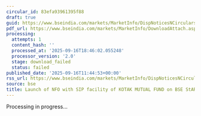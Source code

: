 ```yaml
---
circular_id: 83efa93961395f88
draft: true
guid: https://www.bseindia.com/markets/MarketInfo/DispNoticesNCirculars.aspx?Noticeid={593599FA-F6F4-45B2-89CA-7A216F9AFDE4}&noticeno=20250916-45&dt=09/16/2025&icount=45&totcount=79&flag=0
pdf_url: https://www.bseindia.com/markets/MarketInfo/DownloadAttach.aspx?id=20250916-45&attachedId=
processing:
  attempts: 1
  content_hash: ''
  processed_at: '2025-09-16T18:46:02.055248'
  processor_version: '2.0'
  stage: download_failed
  status: failed
published_date: '2025-09-16T11:44:53+00:00'
rss_url: https://www.bseindia.com/markets/MarketInfo/DispNoticesNCirculars.aspx?Noticeid={593599FA-F6F4-45B2-89CA-7A216F9AFDE4}&noticeno=20250916-45&dt=09/16/2025&icount=45&totcount=79&flag=0
source: bse
title: Launch of NFO with SIP facility of KOTAK MUTUAL FUND on BSE StAR MF Platform
---
```


Processing in progress...